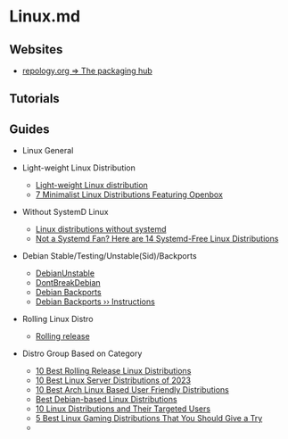 # Linux.md

## Websites

* [repology.org => The packaging hub](https://repology.org/)

## Tutorials

## Guides

* Linux General

* Light-weight Linux Distribution
  * [Light-weight Linux distribution](https://en.wikipedia.org/wiki/Light-weight_Linux_distribution)
  * [7 Minimalist Linux Distributions Featuring Openbox](https://itsfoss.com/openbox-distros/)

* Without SystemD Linux
  * [Linux distributions without systemd](https://without-systemd.org/wiki/index_php/Linux_distributions_without_systemd/)
  * [Not a Systemd Fan? Here are 14 Systemd-Free Linux Distributions](https://itsfoss.com/systemd-free-distros/)

* Debian Stable/Testing/Unstable(Sid)/Backports
  * [DebianUnstable](https://wiki.debian.org/DebianUnstable)
  * [DontBreakDebian](https://wiki.debian.org/DontBreakDebian)
  * [Debian Backports](https://backports.debian.org/)
  * [Debian Backports ›› Instructions](https://backports.debian.org/Instructions/)

* Rolling Linux Distro
  * [Rolling release](https://en.wikipedia.org/wiki/Rolling_release)

* Distro Group Based on Category
  * [10 Best Rolling Release Linux Distributions](https://www.tutorialspoint.com/10-best-rolling-release-linux-distributions)
  * [10 Best Linux Server Distributions of 2023](https://www.tutorialspoint.com/10-best-linux-server-distributions-of-2023)
  * [10 Best Arch Linux Based User Friendly Distributions](https://www.tutorialspoint.com/10-best-arch-linux-based-user-friendly-distributions)
  * [Best Debian-based Linux Distributions](https://www.tutorialspoint.com/best-debian-based-linux-distributions)
  * [10 Linux Distributions and Their Targeted Users](https://www.tutorialspoint.com/10-linux-distributions-and-their-targeted-users)
  * [5 Best Linux Gaming Distributions That You Should Give a Try](https://www.tutorialspoint.com/5-best-linux-gaming-distributions-that-you-should-give-a-try)
  * 